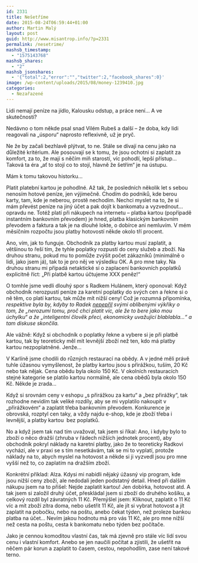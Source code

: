 ```yaml
---
id: 2331
title: Nešetříme
date: 2015-08-24T06:59:44+01:00
author: Martin Malý
layout: post
guid: http://www.misantrop.info/?p=2331
permalink: /nesetrime/
mashsb_timestamp:
  - "1575143768"
mashsb_shares:
  - "2"
mashsb_jsonshares:
  - '{"total":2,"error":"","twitter":2,"facebook_shares":0}'
image: /wp-content/uploads/2015/08/money-1239410.jpg
categories:
  - Nezařazené
---
```

Lidi nemají peníze na jídlo, Kalousku odstup, a práce není&#8230; A ve skutečnosti?

<!--more-->

Nedávno o tom někde psal snad Vilém Rubeš a další &#8211; že doba, kdy lidi reagovali na &#8222;úsporu&#8220; naprosto reflexivně, už je pryč.

Ne že by začali bezhlavě plýtvat, to ne. Stále se dívají na cenu jako na důležité kritérium. Ale posouvají se k tomu, že jsou ochotni si zaplatit za komfort, za to, že mají s něčím míň starostí, víc pohodlí, lepší přístup&#8230; Taková ta éra &#8222;ať to stojí co to stojí, hlavně že šetřím&#8220; je na ústupu.

Mám k tomu takovou historku&#8230;

Platit platební kartou je pohodlné. Až tak, že posledních několik let s sebou nenosím hotové peníze, jen výjimečně. Chodím do podniků, kde berou karty, tam, kde je neberou, prostě nechodím. Nechci myslet na to, že si mám převést peníze na jiný účet a pak dojít k bankomatu a vyzvednout&#8230; opravdu ne. Totéž platí při nákupech na internetu &#8211; platba kartou (popřípadě instantním bankovním převodem) je hned, platba klasickým bankovním převodem a faktura a tak je na dlouhé lokte, o dobírce ani nemluvím. V mém měsíčním rozpočtu jsou platby hotovostí někde okolo tří procent.

Ano, vím, jak to funguje. Obchodník za platby kartou musí zaplatit, a většinou to řeší tím, že tyhle poplatky rozpustí do ceny služeb a zboží. Na druhou stranu, pokud mu to pomůže zvýšit počet zákazníků (minimálně o lidi, jako jsem já), tak to je pro něj ve výsledku OK. A pro mne taky. Na druhou stranu mi připadá netaktické si o zaplacení bankovních poplatků explicitně říct: &#8222;Při platbě kartou účtujeme XXX peněz!&#8220;

O tomhle jsme vedli dlouhý spor s Radkem Hulánem, který oponoval: Když obchodník nerozpustí peníze za karetní poplatky do svých cen a řekne si o ně těm, co platí kartou, tak může mít nižší ceny! Což je rozumná připomínka, _respektive byla by, kdyby to Radek [nepepřil](https://www.facebook.com/martin.maly/posts/10152728642742496) svými oblíbenými výkřiky o tom, že &#8222;nerozumí tomu, proč chci platit víc, ale že to bere jako mou úchylku&#8220; a že &#8222;inteligentní člověk přeci, ekonomicky uvažující blablabla&#8230;&#8220; a tam diskuse skončila._

Ale vážně: Když si obchodník o poplatky řekne a vybere si je při platbě kartou, tak by teoreticky měl mít levnější zboží než ten, kdo má platby kartou nezpoplatněné. Jenže&#8230;

V Karlíně jsme chodili do různých restaurací na obědy. A v jedné měli právě tuhle úžasnou vymyšlenost, že platby kartou jsou s přirážkou, tuším, 20 Kč nebo tak nějak. Cena obědu byla okolo 150 Kč. V okolních restauracích stejné kategorie se platilo kartou normálně, ale cena obědů byla okolo 150 Kč. Někde je zrada&#8230;

Když si srovnám ceny v eshopu &#8222;s přirážkou za kartu&#8220; a &#8222;bez přirážky&#8220;, tak rozhodne nevidím tak veliké rozdíly, aby se mi vyplatilo nakoupit v &#8222;přirážkovém&#8220; a zaplatit třeba bankovním převodem. Konkurence je obrovská, rozptyl cen taky, a vždy najdu e-shop, kde je zboží třeba i levnější, a platby kartou  bez poplatků.

No a když jsem tak nad tím uvažoval, tak jsem si říkal: Ano, i kdyby bylo to zboží o něco dražší (zhruba v řádech nižších jednotek procent), aby obchodník pokryl náklady na karetní platby, jako že to teoreticky Radkovi vychází, ale v praxi se s tím nesetkávám, tak se mi to vyplatí, protože náklady na to, abych myslel na hotovost a někde si ji vyzvedl jsou pro mne vyšší než to, co zaplatím na dražším zboží.

Konkrétní příklad: Alza. Kdysi mi nabídli nějaký úžasný vip program, kde jsou nižší ceny zboží, ale nedodali jeden podstatný detail. Hned při dalším nákupu jsem na to přišel: Nejde zaplatit kartou! Jen dobírka, hotovost atd. A tak jsem si založil druhý účet, přeskládal jsem si zboží do druhého košíku, a celkový rozdíl byl závratných 11 Kč. Přemýšlel jsem: Kliknout, zaplatit o 11 Kč víc a mít zboží zítra doma, nebo ušetřit 11 Kč, ale jít si vybrat hotovost a jít zaplatit na pobočku, nebo na poštu, anebo čekat týden, než proleze bankou platba na účet&#8230; Nevím jakou hodnotu má pro vás 11 Kč, ale pro mne nižší než cesta na poštu, cesta k bankomatu nebo týden bez počítače.

Jako je cennou komoditou vlastní čas, tak má zjevně pro stále víc lidí svou cenu i vlastní komfort. Anebo se jen naučili počítat a zjistili, že ušetřit na něčem pár korun a zaplatit to časem, cestou, nepohodlím, zase není takové terno.